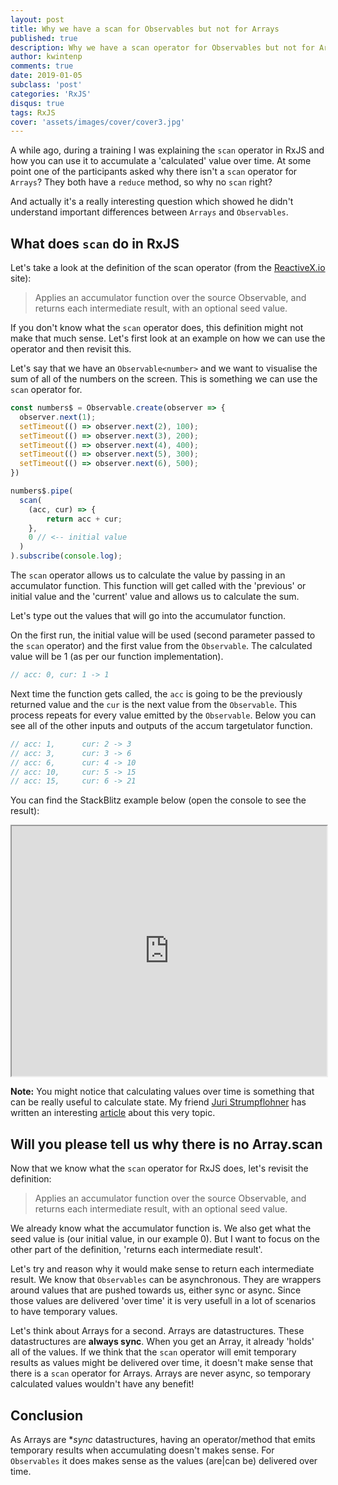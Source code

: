 ```yaml
---
layout: post
title: Why we have a scan for Observables but not for Arrays
published: true
description: Why we have a scan operator for Observables but not for Arrays
author: kwintenp
comments: true
date: 2019-01-05
subclass: 'post'
categories: 'RxJS'
disqus: true
tags: RxJS
cover: 'assets/images/cover/cover3.jpg'
---
```


A while ago, during a training I was explaining the `scan` operator in RxJS and how you can use it to accumulate a 'calculated' value over time. At some point one of the participants asked why there isn't a `scan` operator for `Arrays`? They both have a `reduce` method, so why no `scan` right?

And actually it's a really interesting question which showed he didn't understand important differences between `Arrays` and `Observables`.

## What does `scan` do in RxJS

Let's take a look at the definition of the scan operator (from the <a href="http://reactivex.io/rxjs/class/es6/Observable.js~Observable.html#instance-method-scan" target="_blank">ReactiveX.io</a> site):

> Applies an accumulator function over the source Observable, and returns each intermediate result, with an optional seed value.

If you don't know what the `scan` operator does, this definition might not make that much sense. Let's first look at an example on how we can use the operator and then revisit this.

Let's say that we have an `Observable<number>` and we want to visualise the sum of all of the numbers on the screen. This is something we can use the `scan` operator for.  

```typescript
const numbers$ = Observable.create(observer => {
  observer.next(1);
  setTimeout(() => observer.next(2), 100);
  setTimeout(() => observer.next(3), 200);
  setTimeout(() => observer.next(4), 400);
  setTimeout(() => observer.next(5), 300);
  setTimeout(() => observer.next(6), 500);
})

numbers$.pipe(
  scan(
  	(acc, cur) => {
    	return acc + cur;
  	}, 
  	0 // <-- initial value
  )
).subscribe(console.log);
```

The `scan` operator allows us to calculate the value by passing in an accumulator function. This function will get called with the 'previous' or initial value and the 'current' value and allows us to calculate the sum. 

Let's type out the values that will go into the accumulator function.

On the first run, the initial value will be used (second parameter passed to the `scan` operator) and the first value from the `Observable`. The calculated value will be 1 (as per our function implementation). 

```typescript
// acc: 0, cur: 1 -> 1
```

Next time the function gets called, the `acc` is going to be the previously returned value and the `cur` is the next value from the `Observable`. This process repeats for every value emitted by the `Observable`. Below you can see all of the other inputs and outputs of the accum targetulator function.

```typescript
// acc: 1, 		cur: 2 -> 3
// acc: 3, 		cur: 3 -> 6
// acc: 6, 		cur: 4 -> 10
// acc: 10, 	cur: 5 -> 15
// acc: 15, 	cur: 6 -> 21
```

You can find the StackBlitz example below (open the console to see the result):

<iframe style="width: 100%; height: 400px" src="https://stackblitz.com/edit/rxjs-ylayki?embed=1&file=index.ts"></iframe>

**Note:** You might notice that calculating values over time is something that can be really useful to calculate state. My friend <a href="https://twitter.com/juristr" target="_blank">Juri Strumpflohner</a> has written an interesting <a href="https://juristr.com/blog/2018/10/simple-state-management-with-scan/" target="_blank">article</a> about this very topic.

## Will you please tell us why there is no Array.scan

Now that we know what the `scan` operator for RxJS does, let's revisit the definition:

> Applies an accumulator function over the source Observable, and returns each intermediate result, with an optional seed value.

We already know what the accumulator function is. We also get what the seed value is (our initial value, in our example 0). But I want to focus on the other part of the definition, 'returns each intermediate result'. 

Let's try and reason why it would make sense to return each intermediate result. We know that `Observables` can be asynchronous. They are wrappers around values that are pushed towards us, either sync or async. Since those values are delivered 'over time' it is very usefull in a lot of scenarios to have temporary values.

Let's think about Arrays for a second. Arrays are datastructures. These datastructures are **always sync**. When you get an Array, it already 'holds' all of the values. If we think that the `scan` operator will emit temporary results as values might be delivered over time, it doesn't make sense that there is a `scan` operator for Arrays. Arrays are never async, so temporary calculated values wouldn't have any benefit!

## Conclusion

As Arrays are **sync* datastructures, having an operator/method that emits temporary results when accumulating doesn't makes sense.
For `Observables` it does makes sense as the values (are|can be) delivered over time.

















